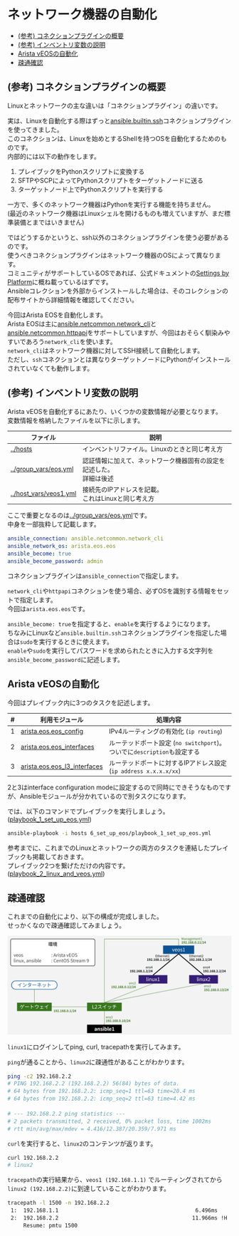 # ネットワーク機器の自動化

- [(参考) コネクションプラグインの概要](#参考-コネクションプラグインの概要)
- [(参考) インベントリ変数の説明](#参考-インベントリ変数の説明)
- [Arista vEOSの自動化](#arista-veosの自動化)
- [疎通確認](#疎通確認)

## (参考) コネクションプラグインの概要

Linuxとネットワークの主な違いは「コネクションプラグイン」の違いです。

実は、Linuxを自動化する際はずっと[ansible.builtin.ssh](https://docs.ansible.com/ansible/latest/collections/ansible/builtin/ssh_connection.html)コネクションプラグインを使ってきました。  
このコネクションは、Linuxを始めとするShellを持つOSを自動化するためのものです。  
内部的には以下の動作をします。

1. プレイブックをPythonスクリプトに変換する
2. SFTPやSCPによってPythonスクリプトをターゲットノードに送る
3. ターゲットノード上でPythonスクリプトを実行する

一方で、多くのネットワーク機器はPythonを実行する機能を持ちません。  
(最近のネットワーク機器はLinuxシェルを開けるものも増えていますが、まだ標準装備とまではいきません)

ではどうするかというと、ssh以外のコネクションプラグインを使う必要があるのです。  
使うべきコネクションプラグインはネットワーク機器のOSによって異なります。  
コミュニティがサポートしているOSであれば、公式ドキュメントの[Settings by Platform](https://docs.ansible.com/ansible/latest/network/user_guide/platform_index.html#settings-by-platform)に概ね載っているはずです。  
Ansibleコレクションを外部からインストールした場合は、そのコレクションの配布サイトから詳細情報を確認してください。

今回はArista EOSを自動化します。  
Arista EOSは主に[ansible.netcommon.network_cli](https://docs.ansible.com/ansible/latest/collections/ansible/netcommon/network_cli_connection.html)と[ansible.netcommon.httpapi](https://docs.ansible.com/ansible/latest/collections/ansible/netcommon/httpapi_connection.html#ansible-collections-ansible-netcommon-httpapi-connection)をサポートしていますが、今回はおそらく馴染みやすいであろう`network_cli`を使います。  
`network_cli`はネットワーク機器に対してSSH接続して自動化します。  
ただし、`ssh`コネクションとは異なりターゲットノードにPythonがインストールされていなくても動作します。

## (参考) インベントリ変数の説明

Arista vEOSを自動化するにあたり、いくつかの変数情報が必要となります。  
変数情報を格納したファイルを以下に示します。

| ファイル | 説明 |
| ------- | --- |
| [../hosts](../hosts) | インベントリファイル。Linuxのときと同じ考え方 |
| [../group_vars/eos.yml](../group_vars/eos.yml) | 認証情報に加えて、ネットワーク機器固有の設定を記述した。<br>詳細は後述 |
| [../host_vars/veos1.yml](../host_vars/veos1.yml) | 接続先のIPアドレスを記載。<br>これはLinuxと同じ考え方 |

ここで重要となるのは[../group_vars/eos.yml](../group_vars/eos.yml)です。  
中身を一部抜粋して記載します。

```yml
ansible_connection: ansible.netcommon.network_cli
ansible_network_os: arista.eos.eos
ansible_become: true
ansible_become_password: admin
```

コネクションプラグインは`ansible_connection`で指定します。

`network_cli`や`httpapi`コネクションを使う場合、必ずOSを識別する情報をセットで指定します。  
今回は`arista.eos.eos`です。

`ansible_become: true`を指定すると、`enable`を実行するようになります。  
ちなみにLinuxなど`ansible.builtin.ssh`コネクションプラグインを指定した場合は`sudo`を実行するときに使えます。  
`enable`や`sudo`を実行してパスワードを求められたときに入力する文字列を`ansible_become_password`に記述します。

## Arista vEOSの自動化

今回はプレイブック内に3つのタスクを記述します。

| # | 利用モジュール | 処理内容 |
| - | ------------ | ------ |
| 1 | [arista.eos.eos_config](https://docs.ansible.com/ansible/latest/collections/arista/eos/eos_config_module.html) | IPv4ルーティングの有効化 (`ip routing`) |
| 2 | [arista.eos.eos_interfaces](https://docs.ansible.com/ansible/latest/collections/arista/eos/eos_interfaces_module.html) | ルーテッドポート設定 (`no switchport`)。ついでに`description`も設定する |
| 3 | [arista.eos.eos_l3_interfaces](https://docs.ansible.com/ansible/latest/collections/arista/eos/eos_l3_interfaces_module.html) | ルーテッドポートに対するIPアドレス設定 (`ip address x.x.x.x/xx`) |

2と3はinterface configuration modeに設定するので同時にできそうなものですが、Ansibleモジュールが分かれているので別タスクになります。

では、以下のコマンドでプレイブックを実行しましょう。  
([playbook_1_set_up_eos.yml](playbook_1_set_up_eos.yml))

```sh
ansible-playbook -i hosts 6_set_up_eos/playbook_1_set_up_eos.yml
```

参考までに、これまでのLinuxとネットワークの両方のタスクを連結したプレイブックも掲載しておきます。  
プレイブック2つを繋げただけの内容です。  
([playbook_2_linux_and_veos.yml](playbook_2_linux_and_veos.yml))

## 疎通確認

これまでの自動化により、以下の構成が完成しました。  
せっかくなので疎通確認してみましょう。

![../images/network_diagram.png](../images/network_diagram.png)

`linux1`にログインしてping, curl, tracepathを実行してみます。

`ping`が通ることから、`linux2`に疎通性があることがわかります。

```sh
ping -c2 192.168.2.2
# PING 192.168.2.2 (192.168.2.2) 56(84) bytes of data.
# 64 bytes from 192.168.2.2: icmp_seq=1 ttl=63 time=20.4 ms
# 64 bytes from 192.168.2.2: icmp_seq=2 ttl=63 time=4.42 ms

# --- 192.168.2.2 ping statistics ---
# 2 packets transmitted, 2 received, 0% packet loss, time 1002ms
# rtt min/avg/max/mdev = 4.416/12.387/20.359/7.971 ms
```

`curl`を実行すると、`linux2`のコンテンツが返ります。

```sh
curl 192.168.2.2
# linux2
```

`tracepath`の実行結果から、`veos1 (192.168.1.1)` でルーティングされてから`linux2 (192.168.2.2)`に到達していることがわかります。

```sh
tracepath -l 1500 -n 192.168.2.2
 1:  192.168.1.1                                           6.496ms 
 2:  192.168.2.2                                          11.966ms !H
     Resume: pmtu 1500 
```
